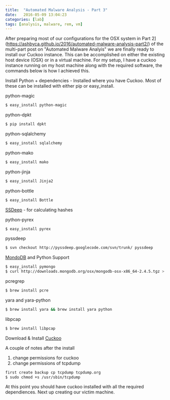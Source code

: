 ```yaml
---
title:  "Automated Malware Analysis - Part 3"
date:   2016-05-09 13:04:23
categories: [lab]
tags: [analysis, malware, rem, vm]
---
```

After preparing most of our configurations for the OSX system in Part 2](https://ashbyca.github.io/2016/automated-malware-analysis-part2/) of the multi-part post on "Automated Malware Analyis" we are finally
ready to install our Cuckoo instance.  This can be accomplished on either the existing host device (OSX) or in a virtual
machine.  For my setup, I have a cuckoo instance running on my host machine along with the required software, the commands
below is how I achieved this.

Install Python + dependencies - Installed where you have Cuckoo.  Most of these can be installed with either pip or easy_install.

python-magic 

```Bash
$ easy_install python-magic
```
python-dpkt

```Bash
$ pip install dpkt
```

python-sqlalchemy 

```Bash
$ easy_install sqlalchemy
```

python-mako 

```Bash
$ easy_install mako
```

python-jinja

```Bash
$ easy_install Jinja2
```

python-bottle

```Bash
$ easy_install Bottle
```

[SSDeep](https://github.com/ssdeep-project/ssdeep/releases) - for calculating hashes

python-pyrex

```Bash
$ easy_install pyrex
```

pyssdeep 

```Bash
$ svn checkout http://pyssdeep.googlecode.com/svn/trunk/ pyssdeep
```

[MondoDB](http://docs.mongodb.org/manual/tutorial/install-mongodb-on-os-x/) and Python Support

```Bash
$ easy_install pymongo
$ curl http://downloads.mongodb.org/osx/mongodb-osx-x86_64-2.4.5.tgz > mongodb.tgz
```

pcregrep 

```Bash
$ brew install pcre
```

yara and yara-python

```Bash
$ brew install yara && brew install yara python
```

libpcap 

```Bash
$ brew install libpcap
```

Download & Install [Cuckoo](https://cuckoosandbox.org)

A couple of notes after the install
1. change permissions for cuckoo
2. change permissions of tcpdump

```Bash
first create backup cp tcpdump tcpdump.org
$ sudo chmod +s /usr/sbin/tcpdump
```

 At this point you should have cuckoo installed with all the required dependiences.  Next up creating our victim machine.
